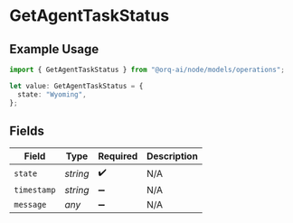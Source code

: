 # GetAgentTaskStatus

## Example Usage

```typescript
import { GetAgentTaskStatus } from "@orq-ai/node/models/operations";

let value: GetAgentTaskStatus = {
  state: "Wyoming",
};
```

## Fields

| Field              | Type               | Required           | Description        |
| ------------------ | ------------------ | ------------------ | ------------------ |
| `state`            | *string*           | :heavy_check_mark: | N/A                |
| `timestamp`        | *string*           | :heavy_minus_sign: | N/A                |
| `message`          | *any*              | :heavy_minus_sign: | N/A                |